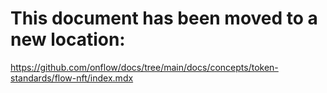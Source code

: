 # This document has been moved to a new location:

https://github.com/onflow/docs/tree/main/docs/concepts/token-standards/flow-nft/index.mdx

